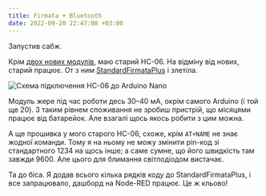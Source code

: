 ```yaml
---
title: Firmata + Bluetooth
date: 2022-09-20 22:47:08 +03:00
---
```


Запустив сабж.

Крім [двох нових модулів][1], маю старий HC-06. На відміну від нових, старий працює. От з ним [StandardFirmataPlus][2] і злетіла.

![Схема підключення HC-06 до Arduino Nano](/uploads/HC-06.png)

Модуль жере під час роботи десь 30–40 мА, окрім самого Arduino (і той ще 20). З таким рівнем споживання не зробиш пристрій, що місяцями працює від батарейок. Але взагалі щось якось робити з цим можна.

А ще прошивка у мого старого HC-06, схоже, крім `AT+NAME` не знає жодної команди. Тому я на ньому не можу змінити pin-код зі стандартного 1234 на щось інше; а саме сумне, що його швидкість там завжди 9600. Але цього для блимання світлодіодом вистачає.

Та до біса. Я додав всього кілька рядків коду до StandardFirmataPlus, і все запрацювало, дашборд на Node-RED працює. Це ж кльово!

[1]: /2022/09/19/bluetooth.html
[2]: /2022/09/12/firmata.html
